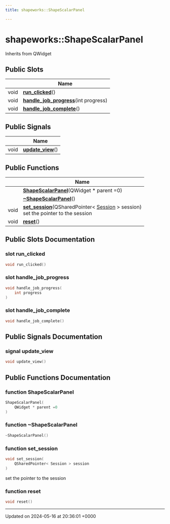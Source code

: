 ```yaml
---
title: shapeworks::ShapeScalarPanel

---
```


# shapeworks::ShapeScalarPanel





Inherits from QWidget

## Public Slots

|                | Name           |
| -------------- | -------------- |
| void | **[run_clicked](../Classes/classshapeworks_1_1ShapeScalarPanel.md#slot-run-clicked)**() |
| void | **[handle_job_progress](../Classes/classshapeworks_1_1ShapeScalarPanel.md#slot-handle-job-progress)**(int progress) |
| void | **[handle_job_complete](../Classes/classshapeworks_1_1ShapeScalarPanel.md#slot-handle-job-complete)**() |

## Public Signals

|                | Name           |
| -------------- | -------------- |
| void | **[update_view](../Classes/classshapeworks_1_1ShapeScalarPanel.md#signal-update-view)**() |

## Public Functions

|                | Name           |
| -------------- | -------------- |
| | **[ShapeScalarPanel](../Classes/classshapeworks_1_1ShapeScalarPanel.md#function-shapescalarpanel)**(QWidget * parent =0) |
| | **[~ShapeScalarPanel](../Classes/classshapeworks_1_1ShapeScalarPanel.md#function-~shapescalarpanel)**() |
| void | **[set_session](../Classes/classshapeworks_1_1ShapeScalarPanel.md#function-set-session)**(QSharedPointer< [Session](../Classes/classshapeworks_1_1Session.md) > session)<br>set the pointer to the session  |
| void | **[reset](../Classes/classshapeworks_1_1ShapeScalarPanel.md#function-reset)**() |

## Public Slots Documentation

### slot run_clicked

```cpp
void run_clicked()
```


### slot handle_job_progress

```cpp
void handle_job_progress(
    int progress
)
```


### slot handle_job_complete

```cpp
void handle_job_complete()
```


## Public Signals Documentation

### signal update_view

```cpp
void update_view()
```


## Public Functions Documentation

### function ShapeScalarPanel

```cpp
ShapeScalarPanel(
    QWidget * parent =0
)
```


### function ~ShapeScalarPanel

```cpp
~ShapeScalarPanel()
```


### function set_session

```cpp
void set_session(
    QSharedPointer< Session > session
)
```

set the pointer to the session 

### function reset

```cpp
void reset()
```


-------------------------------

Updated on 2024-05-16 at 20:36:01 +0000